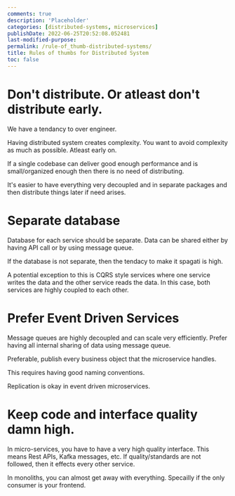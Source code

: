 ```yaml
---
comments: true
description: 'Placeholder' 
categories: [distributed-systems, microservices]
publishDate: 2022-06-25T20:52:08.052481
last-modified-purpose:
permalink: /rule-of_thumb-distributed-systems/
title: Rules of thumbs for Distributed System
toc: false
---
```


# Don't distribute. Or atleast don't distribute early.

We have a tendancy to over engineer.

Having distributed system creates complexity. You want to avoid complexity as much as possible. Atleast early on.

If a single codebase can deliver good enough performance and is small/organized enough then there is no need of distributing.

It's easier to have everything very decoupled and in separate packages and then distribute things later if need arises.

# Separate database

Database for each service should be separate. Data can be shared either by having API call or by using message queue.

If the database is not separate, then the tendacy to make it spagati is high.

A potential exception to this is CQRS style services where one service writes the data and the other service reads the data. In this case, both services are highly coupled to each other.

# Prefer Event Driven Services

Message queues are highly decoupled and can scale very efficiently. Prefer having all internal sharing of data using message queue.

Preferable, publish every business object that the microservice handles.

This requires having good naming conventions.

Replication is okay in event driven microservices.

# Keep code and interface quality damn high.

In micro-services, you have to have a very high quality interface. This means Rest APIs, Kafka messages, etc. If quality/standards are not followed, then it effects every other service.

In monoliths, you can almost get away with everything. Specailly if the only consumer is your frontend.